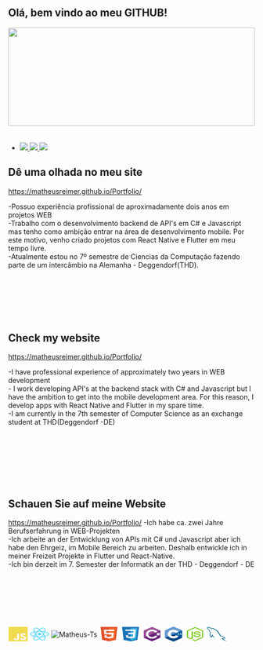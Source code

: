 ## Olá, bem vindo ao meu GITHUB! ##
<div>
  <a href="https://matheusreimer.github.io/MySite/">
  <img height="200em" width="100%" src="https://github-readme-stats.vercel.app/api?username=MatheusReimer&show_icons=true&theme=midnight-purple&include_all_commits=true&count_private=true"/>
    </br>
    </br>
<uL width="100%">
  <li float="left" >    
  <a href="https://instagram.com/matheusreimer" target="_blank">
  <img src="https://img.shields.io/badge/-Instagram-%23E4405F?style=for-the-badge&logo=instagram&logoColor=white" target="_blank">
  </a>
  <a href = "mailto:matheusreimer1@gmail.com">
    <img src="https://img.shields.io/badge/-Gmail-%23333?style=for-the-badge&logo=gmail&logoColor=white" target="_blank""></img>
    </a>
  <a href="https://www.linkedin.com/in/matheus-reimer-636b10187/" target="_blank"><img src="https://img.shields.io/badge/-LinkedIn-%230077B5?style=for-the-badge&logo=linkedin&logoColor=white" target="_blank"></a> 
 </li>
    </ul>
</div>

<!--
**MatheusReimer/MatheusReimer** is a ✨ _special_ ✨ repository because its `README.md` (this file) appears on your GitHub profile.

Here are some ideas to get you started:

- 🔭 I’m currently working on ...
- 🌱 I’m currently learning ...
- 👯 I’m looking to collaborate on ...
- 🤔 I’m looking for help with ...
- 💬 Ask me about ...
- 📫 How to reach me: ...
- 😄 Pronouns: ...
- ⚡ Fun fact: ...
-->
 <h2>Dê uma olhada no meu site </h2>
<a href="https://matheusreimer.github.io/Portfolio/">https://matheusreimer.github.io/Portfolio/</a>
 <p>
 <a href="https://matheusreimer.github.io/Portfolio/"></a>

-Possuo experiência profissional de aproximadamente dois anos em projetos WEB</br>
-Trabalho com o desenvolvimento backend de API's em C# e Javascript mas tenho como ambição entrar na área de desenvolvimento mobile. Por este motivo, venho criado projetos com React Native e Flutter em meu tempo livre.  </br>
-Atualmente estou no 7º semestre de Ciencias da Computação fazendo parte de um intercâmbio na Alemanha - Deggendorf(THD).</br>


</p>
</br>
</br>
</br>
</br>
</br>
<h2> Check my website </h2>
<a href="https://matheusreimer.github.io/Portfolio/">https://matheusreimer.github.io/Portfolio/</a>
<p>
  -I have professional experience of approximately two years in WEB development</br>
  -
I work developing  API's at the backend stack with C# and Javascript but I have the ambition to get into the mobile development area. For this reason, I develop apps with React Native and Flutter in my spare time.</br>
  -I am currently in the 7th semester of Computer Science as an exchange student at THD(Deggendorf -DE)</br>
  
</p>

</br>
</br>
</br>
</br>
</br>
</br>
<h2> Schauen Sie auf meine Website </h2>
<a href="https://matheusreimer.github.io/Portfolio/">https://matheusreimer.github.io/Portfolio/</a>
  -Ich habe ca. zwei Jahre Berufserfahrung in WEB-Projekten</br>
  -Ich arbeite an der Entwicklung von APIs mit C# und Javascript aber ich habe den Ehrgeiz, im Mobile Bereich zu arbeiten. Deshalb entwickle ich in meiner Freizeit Projekte in Flutter und React-Native.</br>
  -Ich bin derzeit im 7. Semester der Informatik an der THD - Deggendorf - DE </br>
</br>
</br>
</br>
</br>
</br>
</br>

<div style="display: inline_block"><br>
  <img align="center" alt="Matheus-Js" height="30" width="40" src="https://raw.githubusercontent.com/devicons/devicon/master/icons/javascript/javascript-plain.svg">
  <img align="center" alt="Matheus-Ts" height="30" width="40" src="https://raw.githubusercontent.com/devicons/devicon/master/icons/react/react-original.svg">
    <img align="center" alt="Matheus-Ts" height="30" width="40" src="https://raw.githubusercontent.com/devicons/devicon/master/icons/react/react-native.svg">
  <img align="center" alt="Matheus-HTML" height="30" width="40" src="https://raw.githubusercontent.com/devicons/devicon/master/icons/html5/html5-original.svg">
  <img align="center" alt="Matheus-CSS" height="30" width="40" src="https://raw.githubusercontent.com/devicons/devicon/master/icons/css3/css3-original.svg">

  <img align="center" alt="Matheus-Csharp" height="30" width="40" src="https://raw.githubusercontent.com/devicons/devicon/master/icons/csharp/csharp-original.svg">
  <img align="center" alt="Matheus-c++" height="30" width="40" src="https://raw.githubusercontent.com/devicons/devicon/master/icons/cplusplus/cplusplus-original.svg">
   <img align="center" alt="Matheus-Node" height="30" width="40" src="https://raw.githubusercontent.com/devicons/devicon/master/icons/nodejs/nodejs-original.svg">
   <img align="center" alt="Matheus-Node" height="30" width="40" src="https://raw.githubusercontent.com/devicons/devicon/master/icons/mysql/mysql-original.svg">
  
</div>


##
<div> 
 

 

</div>

